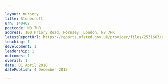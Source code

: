 ```yaml
---

layout: nursery
title: Stonecroft
urn: 140462
postcode: N8 7HR
address: 100 Priory Road, Hornsey, London, N8 7HR
latestReportUrl: https://reports.ofsted.gov.uk/provider/files/2531663/urn/140462.pdf
teaching: 1
development: 1
leadership: 1
outcomes: 1
overall: 1
date: 01 April 2018 
datePublish: 4 December 2015

---
```

